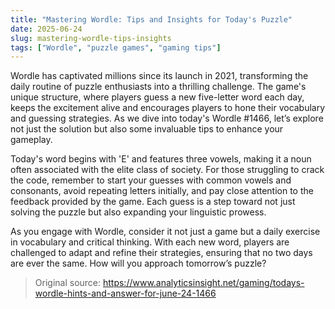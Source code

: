 ```yaml
---
title: "Mastering Wordle: Tips and Insights for Today's Puzzle"
date: 2025-06-24
slug: mastering-wordle-tips-insights
tags: ["Wordle", "puzzle games", "gaming tips"]
---
```


Wordle has captivated millions since its launch in 2021, transforming the daily routine of puzzle enthusiasts into a thrilling challenge. The game's unique structure, where players guess a new five-letter word each day, keeps the excitement alive and encourages players to hone their vocabulary and guessing strategies. As we dive into today's Wordle #1466, let’s explore not just the solution but also some invaluable tips to enhance your gameplay.

Today's word begins with 'E' and features three vowels, making it a noun often associated with the elite class of society. For those struggling to crack the code, remember to start your guesses with common vowels and consonants, avoid repeating letters initially, and pay close attention to the feedback provided by the game. Each guess is a step toward not just solving the puzzle but also expanding your linguistic prowess.

As you engage with Wordle, consider it not just a game but a daily exercise in vocabulary and critical thinking. With each new word, players are challenged to adapt and refine their strategies, ensuring that no two days are ever the same. How will you approach tomorrow’s puzzle?

> Original source: https://www.analyticsinsight.net/gaming/todays-wordle-hints-and-answer-for-june-24-1466